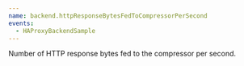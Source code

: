```yaml
---
name: backend.httpResponseBytesFedToCompressorPerSecond
events:
  - HAProxyBackendSample
---
```


Number of HTTP response bytes fed to the compressor per second.